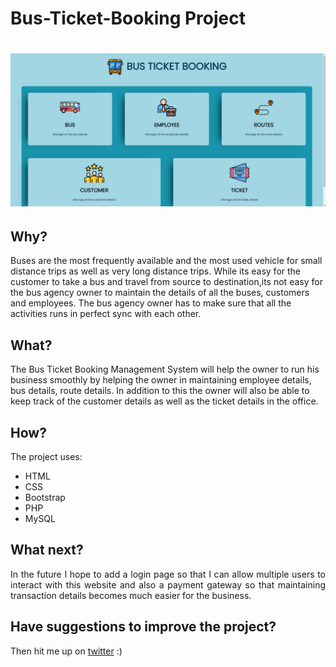 <h1>Bus-Ticket-Booking Project<h1>
<img src="https://github.com/GowthamPB/Bus-Ticket-Booking/blob/main/Dash-board.png">
<h2>Why?</h2> 
<p style="text-align:justify;"><div>Buses are the most frequently available and the most used vehicle for small distance trips as well as very long distance trips. While its easy for the customer to take a bus and travel from source to destination,its not easy for the bus agency owner to maintain the details of all the buses, customers and employees. The bus agency owner has to make sure that all the activities runs in perfect sync with each other.</div></p>

<h2>What?</h2>
<p style="text-align:justify;"><div>The Bus Ticket Booking Management System will help the owner to run his business smoothly by helping the owner in maintaining employee details, bus details, route details. In addition to this the owner will also be able to keep track of the customer details as well as the ticket details in the office.</div></p>

 <h2>How?</h2>
The project uses:
  
  <ul>
    <li>HTML</li>
    <li>CSS</li>
    <li>Bootstrap</li>
    <li>PHP</li>
    <li>MySQL</li>
  </ul>
  <h2>What next?</h2>
<p style="text-align:justify;">In the future I hope to add a login page so that I can allow multiple users to interact with this website and also a payment gateway so that maintaining transaction details becomes much easier for the business.</p>

<h2>Have suggestions to improve the project?</h2>
  Then hit me up on <a href="https://twitter.com/Gowtham_PB">twitter</a> :)

